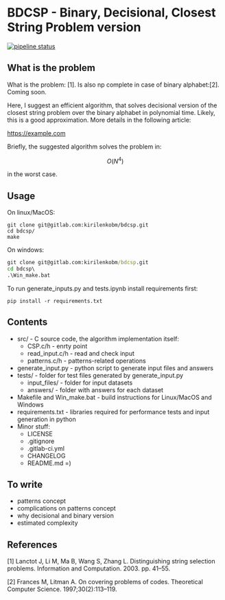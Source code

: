 
# BDCSP - Binary, Decisional, Closest String Problem version

[![pipeline status](https://gitlab.com/kirilenkobm/bdcsp/badges/master/pipeline.svg)](https://gitlab.com/kirilenkobm/bdcsp/commits/master)

## What is the problem

What is the problem: [1]. Is also np complete in case of binary alphabet:[2]. Coming soon.

Here, I suggest an efficient algorithm, that solves decisional version of the closest string problem over the binary alphabet in polynomial time. Likely, this is a good approximation. More details in the following article:

<https://example.com>

Briefly, the suggested algorithm solves the problem in:

``` math
O(N^4)
```

in the worst case.

## Usage

On linux/MacOS:

```shell
git clone git@gitlab.com:kirilenkobm/bdcsp.git
cd bdcsp/
make
```

On windows:

```bat
git clone git@gitlab.com:kirilenkobm/bdcsp.git
cd bdcsp\
.\Win_make.bat
```

To run generate_inputs.py and tests.ipynb install requirements first:

```shell
pip install -r requirements.txt
```

## Contents

- src/ - C source code, the algorithm implementation itself:
  - CSP.c/h - enrty point
  - read_input.c/h - read and check input
  - patterns.c/h - patterns-related operations
- generate_input.py - python script to generate input files and answers
- tests/ - folder for test files generated by generate_input.py
  - input_files/ - folder for input datasets
  - answers/ - folder with answers for each dataset
- Makefile and Win_make.bat - build instructions for Linux/MacOS and Windows
- requirements.txt - libraries required for performance tests and input generation in python
- Minor stuff:
  - LICENSE
  - .gitignore
  - .gitlab-ci.yml
  - CHANGELOG
  - README.md =)

## To write

- patterns concept
- complications on patterns concept
- why decisional and binary version
- estimated complexity

## References

[1] Lanctot J, Li M, Ma B, Wang S, Zhang L. Distinguishing string selection problems. Information and Computation. 2003. pp. 41–55.

[2] Frances M, Litman A. On covering problems of codes. Theoretical Computer Science. 1997;30(2):113–119.
